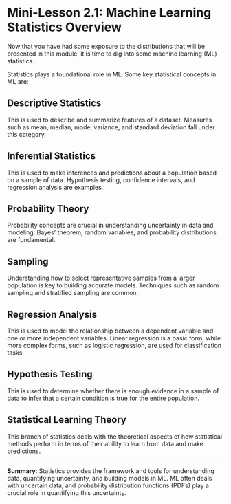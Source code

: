 # Mini-Lesson 2.1: Machine Learning Statistics Overview

Now that you have had some exposure to the distributions that will be presented in this module, it is time to dig into some machine learning (ML) statistics.

Statistics plays a foundational role in ML. Some key statistical concepts in ML are:

## Descriptive Statistics
This is used to describe and summarize features of a dataset. Measures such as mean, median, mode, variance, and standard deviation fall under this category.

## Inferential Statistics
This is used to make inferences and predictions about a population based on a sample of data. Hypothesis testing, confidence intervals, and regression analysis are examples.

## Probability Theory
Probability concepts are crucial in understanding uncertainty in data and modeling. Bayes' theorem, random variables, and probability distributions are fundamental.

## Sampling
Understanding how to select representative samples from a larger population is key to building accurate models. Techniques such as random sampling and stratified sampling are common.

## Regression Analysis
This is used to model the relationship between a dependent variable and one or more independent variables. Linear regression is a basic form, while more complex forms, such as logistic regression, are used for classification tasks.

## Hypothesis Testing
This is used to determine whether there is enough evidence in a sample of data to infer that a certain condition is true for the entire population.

## Statistical Learning Theory
This branch of statistics deals with the theoretical aspects of how statistical methods perform in terms of their ability to learn from data and make predictions.

---

**Summary**: Statistics provides the framework and tools for understanding data, quantifying uncertainty, and building models in ML. ML often deals with uncertain data, and probability distribution functions (PDFs) play a crucial role in quantifying this uncertainty.